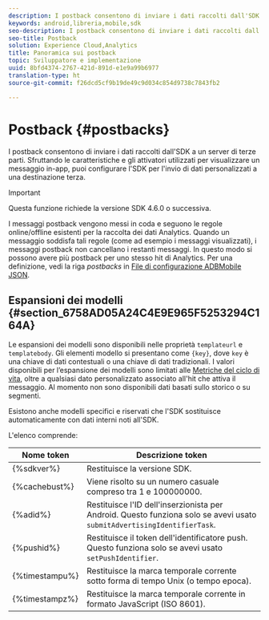 ```yaml
---
description: I postback consentono di inviare i dati raccolti dall'SDK a un server di terze parti. Sfruttando le caratteristiche e gli attivatori utilizzati per visualizzare un messaggio in-app, puoi configurare l'SDK per l'invio di dati personalizzati a una destinazione terza.
keywords: android,libreria,mobile,sdk
seo-description: I postback consentono di inviare i dati raccolti dall'SDK a un server di terze parti. Sfruttando le caratteristiche e gli attivatori utilizzati per visualizzare un messaggio in-app, puoi configurare l'SDK per l'invio di dati personalizzati a una destinazione terza.
seo-title: Postback
solution: Experience Cloud,Analytics
title: Panoramica sui postback
topic: Sviluppatore e implementazione
uuid: 8bfd4374-2767-421d-891d-e1e9a99b6977
translation-type: ht
source-git-commit: f26dcd5cf9b19de49c9d034c854d9738c7843fb2

---
```



# Postback {#postbacks}

I postback consentono di inviare i dati raccolti dall'SDK a un server di terze parti. Sfruttando le caratteristiche e gli attivatori utilizzati per visualizzare un messaggio in-app, puoi configurare l'SDK per l'invio di dati personalizzati a una destinazione terza.

>[!IMPORTANT]
>
>Questa funzione richiede la versione SDK 4.6.0 o successiva.

I messaggi postback vengono messi in coda e seguono le regole online/offline esistenti per la raccolta dei dati Analytics. Quando un messaggio soddisfa tali regole (come ad esempio i messaggi visualizzati), i messaggi postback non cancellano i restanti messaggi. In questo modo si possono avere più postback per uno stesso hit di Analytics. Per una definizione, vedi la riga *postbacks* in  [File di configurazione ADBMobile JSON](/help/android/configuration/json-config/json-config.md).

## Espansioni dei modelli {#section_6758AD05A24C4E9E965F5253294C164A}

Le espansioni dei modelli sono disponibili nelle proprietà `templateurl` e `templatebody`. Gli elementi modello si presentano come `{key}`, dove `key` è una chiave di dati contestuali o una chiave di dati tradizionali. I valori disponibili per l’espansione dei modelli sono limitati alle [Metriche del ciclo di vita](/help/android/metrics.md), oltre a qualsiasi dato personalizzato associato all'hit che attiva il messaggio. Al momento non sono disponibili dati basati sullo storico o su segmenti.

Esistono anche modelli specifici e riservati che l'SDK sostituisce automaticamente con dati interni noti all'SDK.

L'elenco comprende:

| Nome token | Descrizione token |
|--- |--- |
| {%sdkver%} | Restituisce la versione SDK. |
| {%cachebust%} | Viene risolto su un numero casuale compreso tra 1 e 100000000. |
| {%adid%} | Restituisce l'ID dell'inserzionista per Android. Questo funziona solo se avevi usato `submitAdvertisingIdentifierTask`. |
| {%pushid%} | Restituisce il token dell'identificatore push. Questo funziona solo se avevi usato `setPushIdentifier`. |
| {%timestampu%} | Restituisce la marca temporale corrente sotto forma di tempo Unix (o tempo epoca). |
| {%timestampz%} | Restituisce la marca temporale corrente in formato JavaScript (ISO 8601). |